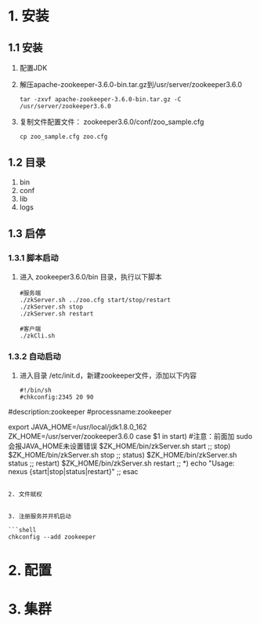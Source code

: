 # 1. 安装

## 1.1 安装

1. 配置JDK

2. 解压apache-zookeeper-3.6.0-bin.tar.gz到/usr/server/zookeeper3.6.0

   ```shell
   tar -zxvf apache-zookeeper-3.6.0-bin.tar.gz -C /usr/server/zookeeper3.6.0
   ```

3. 复制文件配置文件： zookeeper3.6.0/conf/zoo_sample.cfg

   ```shell
   cp zoo_sample.cfg zoo.cfg
   ```

## 1.2 目录

1. bin
2. conf
3. lib
4. logs

## 1.3 启停

### 1.3.1 脚本启动

1. 进入 zookeeper3.6.0/bin 目录，执行以下脚本

   ```shell
   #服务端
   ./zkServer.sh ../zoo.cfg start/stop/restart
   ./zkServer.sh stop
   ./zkServer.sh restart
   
   #客户端
   ./zkCli.sh
   ```

### 1.3.2 自动启动

1. 进入目录 /etc/init.d，新建zookeeper文件，添加以下内容

   ```shell
   #!/bin/sh
   #chkconfig:2345 20 90
#description:zookeeper
   #processname:zookeeper
   
   export JAVA_HOME=/usr/local/jdk1.8.0_162
   ZK_HOME=/usr/server/zookeeper3.6.0
   case $1 in
   start)
     #注意：前面加 sudo 会报JAVA_HOME未设置错误
     $ZK_HOME/bin/zkServer.sh start
     ;;
   stop)
     $ZK_HOME/bin/zkServer.sh stop
     ;;
   status)
     $ZK_HOME/bin/zkServer.sh status
     ;;
   restart)
     $ZK_HOME/bin/zkServer.sh restart
     ;;
   *)
     echo "Usage: nexus {start|stop|status|restart}"
     ;;
   esac
   ```
   
2. 文件赋权

   ```
   
   ```

3. 注册服务并开机启动

   ```shell
   chkconfig --add zookeeper
   ```



# 2. 配置

# 3. 集群





